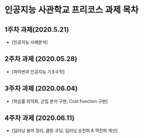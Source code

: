 # 인공지능 사관학교 프리코스 과제 목차

## 1주차 과제(2020.5.21)

- [인공지능 사례분석]

## 2주차 과제 (2020.05.28)

- [파이썬과 인공지능 기초수학]

## 3주차 과제 (2020.06.04)
- [학습률 최적화, 군집 분석 구현, Cost Function 구현]

## 4주차 과제 (2020.06.11)
- [딥러닝 용어 정리, 클론 코딩, 딥러닝 순전파 & 역전파 계산]

